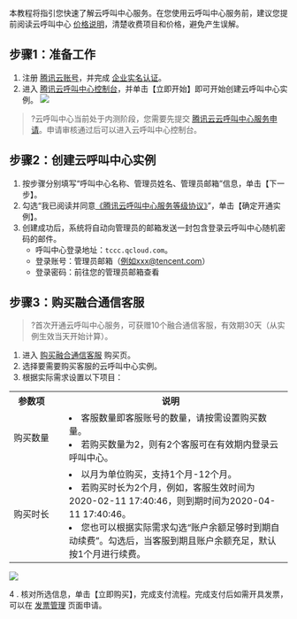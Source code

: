 本教程将指引您快速了解云呼叫中心服务。在您使用云呼叫中心服务前，建议您提前阅读云呼叫中心 [价格说明](https://cloud.tencent.com/document/product/679/45797)，清楚收费项目和价格，避免产生误解。
## 步骤1：准备工作
1. 注册 [腾讯云账号](https://cloud.tencent.com/document/product/378/17985)，并完成 [企业实名认证](https://cloud.tencent.com/document/product/378/10496)。
2. 进入 [腾讯云呼叫中心控制台](https://console.cloud.tencent.com/ccc)，并单击【立即开始】即可开始创建云呼叫中心实例。
![](https://main.qcloudimg.com/raw/071d76fcb176138de3307d5617d472b5.png)

>?云呼叫中心当前处于内测阶段，您需要先提交 [腾讯云云呼叫中心服务申请](https://cloud.tencent.com/apply/p/460dmjqg2m)。申请审核通过后可以进入云呼叫中心控制台。
>

## 步骤2：创建云呼叫中心实例
1. 按步骤分别填写“呼叫中心名称、管理员姓名、管理员邮箱”信息，单击【下一步】。
2. 勾选“我已阅读并同意[《腾讯云呼叫中心服务等级协议》](https://cloud.tencent.com/document/product/679/34947)”，单击【确定开通实例】。
3. 创建成功后，系统将自动向管理员的邮箱发送一封包含登录云呼叫中心随机密码的邮件。
	- 呼叫中心登录地址：`tccc.qcloud.com`。
	- 登录账号：管理员邮箱（例如xxx@tencent.com）
	- 登录密码：前往您的管理员邮箱查看

## 步骤3：购买融合通信客服

>?首次开通云呼叫中心服务，可获赠10个融合通信客服，有效期30天（从实例生效当天开始计算）。
>
1. 进入 [购买融合通信客服](https://buy.cloud.tencent.com/ccc_seat) 购买页。
2. 选择要需要购买客服的云呼叫中心实例。
3. 根据实际需求设置以下项目： 
<escape>
<table>
<tr>
<th>参数项</th>
<th nowrap="nowrap">说明</th>
</tr>
<tr>
<td nowrap="nowrap">购买数量</td>
<td style=" list-style-type:disc;"><li style="margin-left:20px;">客服数量即客服账号的数量，请按需设置购买数量。</br><li style="margin-left:20px;">若购买数量为2，则有2个客服可在有效期内登录云呼叫中心。</td>

</tr>
<tr>
<td>购买时长</td>
<td style=" list-style-type:disc;"> <li style="margin-left:20px;">以月为单位购买，支持1个月-12个月。</br><li style="margin-left:20px;">若购买时长为2个月，例如，客服生效时间为2020-02-11 17:40:46，则到期时间为2020-04-11 17:40:46。</br><li style="margin-left:20px;">您也可以根据实际需求勾选“账户余额足够时到期自动续费”。勾选后，当客服到期且账户余额充足，默认按1个月进行续费。</td>
</tr>
</table>
</escape>

![](https://main.qcloudimg.com/raw/209460f62dae425e01463cc3aa15486a.png)


4 . 核对所选信息，单击【立即购买】，完成支付流程。完成支付后如需开具发票，可以在 [发票管理](https://console.cloud.tencent.com/expense/invoice) 页面申请。
